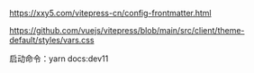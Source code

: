 https://xxy5.com/vitepress-cn/config-frontmatter.html

https://github.com/vuejs/vitepress/blob/main/src/client/theme-default/styles/vars.css

启动命令：yarn docs:dev11